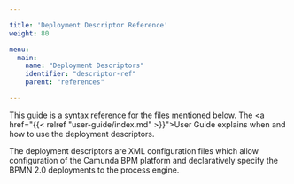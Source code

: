 ```yaml
---

title: 'Deployment Descriptor Reference'
weight: 80

menu:
  main:
    name: "Deployment Descriptors"
    identifier: "descriptor-ref"
    parent: "references"

---
```


This guide is a syntax reference for the files mentioned below. The <a href="{{< relref "user-guide/index.md" >}}">User Guide</a> explains when and how to use the deployment descriptors.

The deployment descriptors are XML configuration files which allow configuration of the Camunda BPM platform and declaratively specify the BPMN 2.0 deployments to the process engine.
